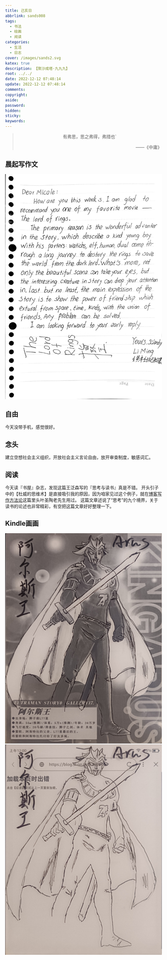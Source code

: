 ```yaml
---
title: 己亥日
abbrlink: sands008
tags:
  - 书法
  - 绘画
  - 阅读
categories:
  - 生活
  - 日志
cover: /images/sands2.svg
katex: true
description: 【聚沙成塔·九九九】
root: ../../
date: 2022-12-12 07:48:14
update: 2022-12-12 07:48:14
comments:
copyright:
aside:
password:
hidden:
sticky:
keywords:
---
```


> <center>有弗思，思之弗得，弗措也`</center>
> <p align="right">——《中庸》</p>
## 晨起写作文
![](../../../images/20221012/IMG_20221212_074803.jpg)

## 自由

今天没带手机，感觉很好。

## 念头
建立空想社会主义组织，开放社会主义言论自由，放开审查制度，敏感词汇。

## 阅读
今天读『书屋』杂志，发现这篇王泛森写的『思考与读书』真是不错。
开头引子中的【杜威的思维术】是直接吸引我的原因，因为咱家见过这个例子，就在[博客写作方法论](/2022/blogwriteguide)这篇里头叶圣陶老先生用过。
这篇文章述说了“思考”的九个境界，关于读书的论述也非常精彩，有空把这篇文章好好整理一下。
## Kindle画画
![](../../../images/20221012/IMG_20221213_000051.jpg)
![](../../../images/20221012/IMG_20221213_000037.jpg)